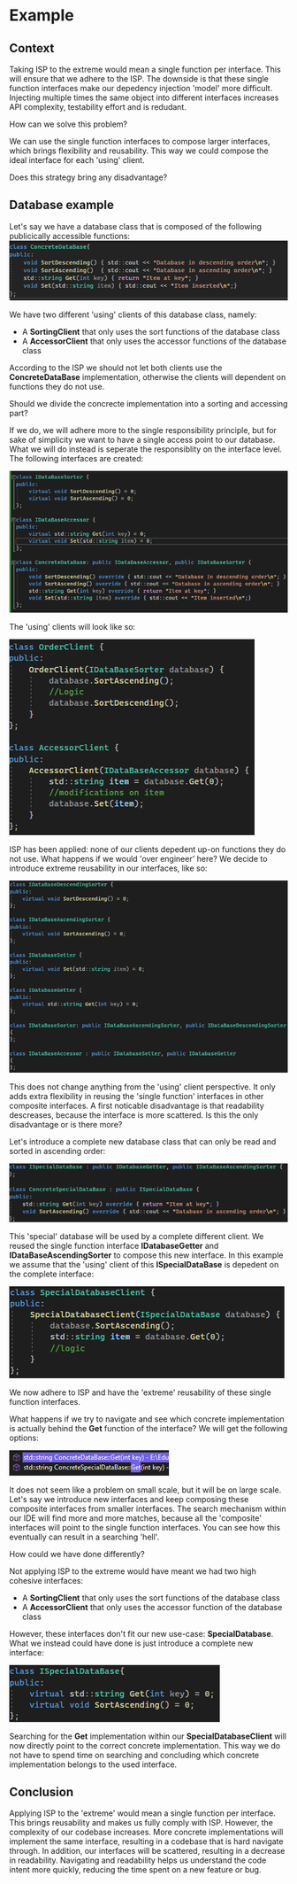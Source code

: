 # Example
## Context

Taking ISP to the extreme would mean a single function per interface. This will ensure that we adhere to the ISP. The downside is that these single function interfaces make our depedency injection 'model' more difficult. Injecting multiple times the same object into different interfaces increases API complexity, testability effort and is redudant. 

How can we solve this problem? 

We can use the single function interfaces to compose larger interfaces, which brings flexibility and reusability. This way we could compose the ideal interface for each 'using' client. 

Does this strategy bring any disadvantage?

## Database example

Let's say we have a database class that is composed of the following publicically accessible functions:
![alt text](ConcreteDatabase.png "ConcreteDatabase")

We have two different 'using' clients of this database class, namely:
 * A **SortingClient** that only uses the sort functions of the database class
 * A **AccessorClient** that only uses the accessor functions of the database class

 According to the ISP we should not let both clients use the **ConcreteDataBase** implementation, otherwise the clients will dependent on functions they do not use. 
 
 Should we divide the concrecte implementation into a sorting and accessing part? 
 
 If we do, we will adhere more to the single responsibility principle, but for sake of simplicity we want to have a single access point to our database. What we will do instead is seperate the responsiblity on the interface level. The following interfaces are created:

![alt text](TwoInterfaces.png "TwoInterfaces")

The 'using' clients will look like so:

![alt text](UsingClients.png "ConcreteDatabase")

ISP has been applied: none of our clients depedent up-on functions they do not use. What happens if we would 'over engineer' here? We decide to introduce extreme reusability in our interfaces, like so:

![alt text](SixInterfaces.png "SixInterfaces")

This does not change anything from the 'using' client perspective. It only adds extra flexibility in reusing the 'single function' interfaces in other composite interfaces. A first noticable disadvantage is that readability descreases, because the interface is more scattered. Is this the only disadvantage or is there more?

Let's introduce a complete new database class that can only be read and sorted in ascending order:

![alt text](SpecialDatabase.png "SpecialDatabase")

This 'special' database will be used by a complete different client. We reused the single function interface **IDatabaseGetter** and **IDataBaseAscendingSorter** to compose this new interface. In this example we assume that the 'using' client of this **ISpecialDataBase** is depedent on the complete interface:

![alt text](SpecialDatabaseClient.png "SpecialDatabaseClient")

We now adhere to ISP and have the 'extreme' reusability of these single function interfaces.

What happens if we try to navigate and see which concrete implementation is actually behind the **Get** function of the interface? We will get the following options:

![alt text](Search.png "Search")

 It does not seem like a problem on small scale, but it will be on large scale. Let's say we introduce new interfaces and keep composing these composite interfaces from smaller interfaces. The search mechanism within our IDE will find more and more matches, because all the 'composite' interfaces will point to the single function interfaces. You can see how this eventually can result in a searching 'hell'. 

How could we have done differently?

Not applying ISP to the extreme would have meant we had two high cohesive interfaces:
 * A **SortingClient** that only uses the sort functions of the database class
 * A **AccessorClient** that only uses the accessor function of the database class

However, these interfaces don't fit our new use-case: **SpecialDatabase**. What we instead could have done is just introduce a complete new interface:

![alt text](SpecialDatabaseNewInterface.png "SpecialDatabaseNewInterface")

Searching for the **Get** implementation within our **SpecialDatabaseClient** will now directly point to the correct concrete implementation. This way we do not have to spend time on searching and concluding which concrete implementation belongs to the used interface.

## Conclusion
Applying ISP to the 'extreme' would mean a single function per interface. This brings reusability and makes us fully comply with ISP. However, the complexity of our codebase increases. More concrete implementations will implement the same interface, resulting in a codebase that is hard navigate through. In addition, our interfaces will be scattered, resulting in a decrease in readability. Navigating and readability helps us understand the code intent more quickly, reducing the time spent on a new feature or bug. 